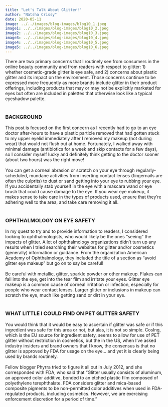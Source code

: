 ```yaml
---
title: "Let's Talk About Glitter!"
author: "Natsha Crissy"
date: 2020-05-11
image: ../../images/blog-images/blog10_1.jpeg
image1: ../../images/blog-images/blog10_2.jpeg
image2: ../../images/blog-images/blog10_3.jpeg
image3: ../../images/blog-images/blog10_4.jpeg
image4: ../../images/blog-images/blog10_5.jpeg
image5: ../../images/blog-images/blog10_6.jpeg
---
```

There are two primary concerns that I routinely see from consumers in the online beauty community and from readers with respect to glitter: 1) whether cosmetic-grade glitter is eye safe, and 2) concerns about plastic glitter and its impact on the environment.  Those concerns continue to be expressed more frequently as more brands include glitter in their product offerings, including products that may or may not be explicitly marketed for eyes but often are included in palettes that otherwise look like a typical eyeshadow palette.
<br></br>

### BACKGROUND
This post is focused on the first concern as I recently had to go to an eye doctor after-hours to have a plastic particle removed that had gotten stuck to my upper eyelid immediately after I removed my makeup (not during wear) that would not flush out at home. Fortunately, I walked away with minimal damage (antibiotics for a week and skip contacts for a few days), so I consider myself lucky and definitely think getting to the doctor sooner (about two hours) was the right move!
<br></br>
You can get a corneal abrasion or scratch on your eye through regularly-scheduled, mundane activities from inserting contact lenses (fingernails are often the culprits) to dust or sand getting into your eye to rubbing your eye.  If you accidentally stab yourself in the eye with a mascara wand or eye brush that could cause damage to the eye.  If you wear eye makeup, it makes sense to take care in the types of products used, ensure that they’re adhering well to the area, and take care removing it all.
<br></br>

### OPHTHALMOLOGY ON EYE SAFETY
In my quest to try and to provide information to readers, I considered looking to ophthalmologists, who would likely be the ones “seeing” the impacts of glitter.  A lot of ophthalmology organizations didn’t turn up any results when I tried searching their websites for glitter and/or cosmetics (generally) information or guidance. From the organization American Academy of Ophthalmology, they included the title of a section as “avoid glitter eye makeup” but go on to say be careful!
<br></br>
Be careful with metallic, glitter, sparkle powder or other makeup. Flakes can fall into the eye, get into the tear film and irritate your eyes. Glitter eye makeup is a common cause of corneal irritation or infection, especially for people who wear contact lenses. Larger glitter or inclusions in makeup can scratch the eye, much like getting sand or dirt in your eye.
<br></br>

### WHAT LITTLE I COULD FIND ON PET GLITTER SAFETY
You would think that it would be easy to ascertain if glitter was safe or if this ingredient was safe for this area or not, but alas, it is not so simple.  CosIng, which is the EU source for ingredient safety, seems to allow for use of PET glitter without restriction in cosmetics, but the in the US, when I’ve asked industry insiders and brand owners that I know, the consensus is that no glitter is approved by FDA for usage on the eye… and yet it is clearly being used by brands routinely.
<br></br>
Fellow blogger Phyrra tried to figure it all out in July 2012, and she corresponded with FDA, who said that “Glitter usually consists of aluminum, an approved color additive, bonded to an etched plastic film composed of polyethylene terephthalate. FDA considers glitter and mica-based composite pigments to be non-permitted color additives when used in FDA-regulated products, including cosmetics. However, we are exercising enforcement discretion for a period of time.” 